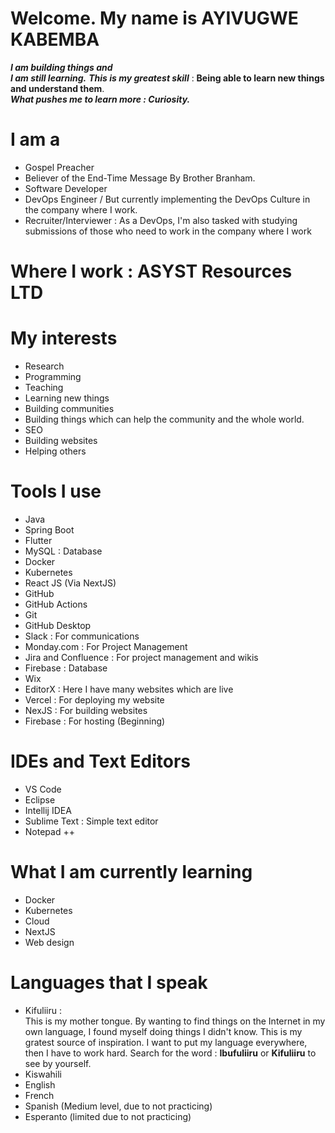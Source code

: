 # Welcome. My name is **AYIVUGWE KABEMBA**  
___I am building things and___      
___I am still learning.___ ___***This is my greatest skill***___ : **Being able to learn new things and understand them**.  
___What pushes me to learn more : Curiosity.___

# I am a 
- Gospel Preacher   
- Believer of the End-Time Message By Brother Branham.   
- Software Developer  
- DevOps Engineer / But currently implementing the DevOps Culture in the company where I work.    
- Recruiter/Interviewer : As a DevOps, I'm also tasked with studying submissions of those who need to work in the company where I work

# Where I work : ASYST Resources LTD

# My interests
- Research
- Programming
- Teaching
- Learning new things  
- Building communities 
- Building things which can help the community and the whole world.
- SEO
- Building websites
- Helping others

# Tools I use 

- Java
- Spring Boot
- Flutter
- MySQL : Database
- Docker
- Kubernetes
- React JS (Via NextJS)
- GitHub
- GitHub Actions
- Git
- GitHub Desktop
- Slack : For communications
- Monday.com : For Project Management
- Jira and Confluence : For project management and wikis
- Firebase : Database
- Wix
- EditorX : Here I have many websites which are live
- Vercel : For deploying my website
- NexJS : For building websites
- Firebase : For hosting (Beginning)

# IDEs and Text Editors
- VS Code
- Eclipse
- Intellij IDEA
- Sublime Text : Simple text editor
- Notepad ++

# What I am currently learning
- Docker
- Kubernetes
- Cloud
- NextJS
- Web design


# Languages that I speak
- Kifuliiru :  
This is my mother tongue. By wanting to find things on the Internet in my own language, I found myself doing things I didn't know. This is my gratest  source of inspiration. I want to put my language everywhere, then I have to work hard. Search for the word : **Ibufuliiru** or **Kifuliiru** to see by yourself. 
- Kiswahili
- English
- French
- Spanish (Medium level, due to not practicing)
- Esperanto (limited due to not practicing)

<!---
Ayivugwe/Ayivugwe is a ✨ special ✨ repository because its `README.md` (this file) appears on your GitHub profile.
You can click the Preview link to take a look at your changes.
--->

